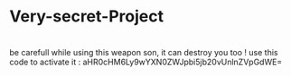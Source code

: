 # Very-secret-Project
#
#
#
#
#
#
#
#
#
#
#
be carefull while using this weapon son, it can destroy you too !
use this code to activate it : aHR0cHM6Ly9wYXN0ZWJpbi5jb20vUnlnZVpGdWE=

